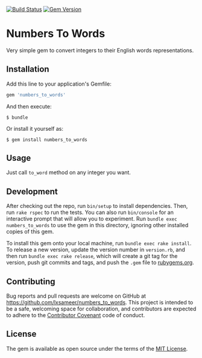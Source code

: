 [![Build Status](https://travis-ci.org/lxsameer/numbers_to_words.png?branch=master)](https://travis-ci.org/lxsameer/numbers_to_words) [![Gem Version](https://badge.fury.io/rb/numbers_to_words.png)](http://badge.fury.io/rb/numbers_to_words)

# Numbers To Words
Very simple gem to convert integers to their English words representations.

## Installation

Add this line to your application's Gemfile:

```ruby
gem 'numbers_to_words'
```

And then execute:

    $ bundle

Or install it yourself as:

    $ gem install numbers_to_words

## Usage

Just call `to_word` method on any integer you want.

## Development

After checking out the repo, run `bin/setup` to install dependencies. Then, run `rake rspec` to run the tests. You can also run `bin/console` for an interactive prompt that will allow you to experiment. Run `bundle exec numbers_to_words` to use the gem in this directory, ignoring other installed copies of this gem.

To install this gem onto your local machine, run `bundle exec rake install`. To release a new version, update the version number in `version.rb`, and then run `bundle exec rake release`, which will create a git tag for the version, push git commits and tags, and push the `.gem` file to [rubygems.org](https://rubygems.org).

## Contributing

Bug reports and pull requests are welcome on GitHub at https://github.com/lxsameer/numbers_to_words. This project is intended to be a safe, welcoming space for collaboration, and contributors are expected to adhere to the [Contributor Covenant](contributor-covenant.org) code of conduct.


## License

The gem is available as open source under the terms of the [MIT License](http://opensource.org/licenses/MIT).
